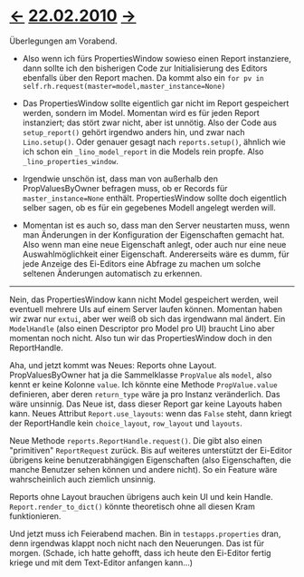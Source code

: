 # [←](20100219.md) [22.02.2010](20100222.md) [→](20100223.md) #

Überlegungen am Vorabend.

  * Also wenn ich fürs PropertiesWindow sowieso einen Report instanziere, dann sollte ich den bisherigen Code zur Initialisierung des Editors ebenfalls über den Report machen. Da kommt also ein `for pv in self.rh.request(master=model,master_instance=None)`

  * Das PropertiesWindow sollte eigentlich gar nicht im Report gespeichert werden, sondern im Model. Momentan wird es für jeden Report instanziert; das stört zwar nicht, aber ist unnötig. Also der Code aus `setup_report()` gehört irgendwo anders hin, und zwar nach `Lino.setup()`. Oder genauer gesagt nach `reports.setup()`, ähnlich wie ich schon ein `_lino_model_report` in die Models rein propfe. Also `_lino_properties_window`.

  * Irgendwie unschön ist, dass man von außerhalb den PropValuesByOwner befragen muss, ob er Records für `master_instance=None` enthält. PropertiesWindow sollte doch eigentlich selber sagen, ob es für ein gegebenes Modell angelegt werden will.

  * Momentan ist es auch so, dass man den Server neustarten muss, wenn man Änderungen in der Konfiguration der Eigenschaften gemacht hat. Also wenn man eine neue Eigenschaft anlegt, oder auch nur eine neue Auswahlmöglichkeit einer Eigenschaft. Andererseits wäre es dumm, für jede Anzeige des Ei-Editors eine Abfrage zu machen um solche seltenen Änderungen automatisch zu erkennen.


---


Nein, das PropertiesWindow kann nicht Model gespeichert werden, weil eventuell mehrere UIs auf einem Server laufen können. Momentan haben wir zwar nur `extui`, aber wer weiß ob sich das irgendwann mal ändert. Ein `ModelHandle` (also einen Descriptor pro Model pro UI) braucht Lino aber momentan noch nicht. Also tun wir das PropertiesWindow doch in den ReportHandle.

Aha, und jetzt kommt was Neues: Reports ohne Layout. PropValuesByOwner hat ja die Sammelklasse `PropValue` als `model`, also kennt er keine Kolonne `value`. Ich könnte eine Methode `PropValue.value` definieren, aber deren `return_type` wäre ja pro Instanz veränderlich. Das wäre unsinnig.  Das Neue ist, dass dieser Report gar keine Layouts haben kann. Neues Attribut `Report.use_layouts`: wenn das `False` steht, dann kriegt der ReportHandle kein `choice_layout`, `row_layout` und `layouts`.

Neue Methode `reports.ReportHandle.request()`. Die gibt also einen "primitiven" `ReportRequest` zurück.
Bis auf weiteres unterstützt der Ei-Editor übrigens keine benutzerabhängigen Eigenschaften (also Eigenschaften, die manche Benutzer sehen können und andere nicht). So ein Feature wäre wahrscheinlich auch ziemlich unsinnig.

Reports ohne Layout brauchen übrigens auch kein UI und kein Handle. `Report.render_to_dict()` könnte theoretisch ohne all diesen Kram funktionieren.

Und jetzt muss ich Feierabend machen. Bin in `testapps.properties` dran, denn irgendwas klappt noch nicht nach den Neuerungen. Das ist für morgen. (Schade, ich hatte gehofft, dass ich heute den Ei-Editor fertig kriege und mit dem Text-Editor anfangen kann...)